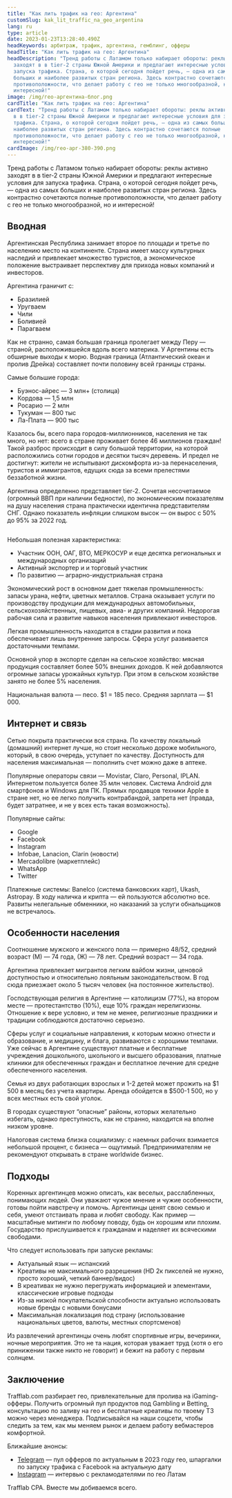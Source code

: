 ```yaml
---
title: "Как лить трафик на гео: Аргентина"
customSlug: kak_lit_traffic_na_geo_argentina
lang: ru
type: article
date: 2023-01-23T13:28:40.490Z
headKeywords: арбитраж, трафик, аргентина, гемблинг, офферы
headTitle: "Как лить трафик на гео: Аргентина"
headDescription: "Тренд работы с Латамом только набирает обороты: реклы активно
  заходят в в tier-2 страны Южной Америки и предлагают интересные условия для
  запуска трафика. Страна, о которой сегодня пойдет речь, — одна из самых
  больших и наиболее развитых стран региона. Здесь контрастно сочетаются полные
  противоположности, что делает работу с гео не только многообразной, но и
  интересной!"
image: /img/гео-аргентина-блог.png
cardTitle: "Как лить трафик на гео: Аргентина"
cardText: "Тренд работы с Латамом только набирает обороты: реклы активно заходят
  в в tier-2 страны Южной Америки и предлагают интересные условия для запуска
  трафика. Страна, о которой сегодня пойдет речь, — одна из самых больших и
  наиболее развитых стран региона. Здесь контрастно сочетаются полные
  противоположности, что делает работу с гео не только многообразной, но и
  интересной!"
cardImage: /img/гео-арг-380-390.png
---
```

Тренд работы с Латамом только набирает обороты: реклы активно заходят в в tier-2 страны Южной Америки и предлагают интересные условия для запуска трафика. Страна, о которой сегодня пойдет речь, — одна из самых больших и наиболее развитых стран региона. Здесь контрастно сочетаются полные противоположности, что делает работу с гео не только многообразной, но и интересной!

## Вводная

Аргентинская Республика занимает второе по площади и третье по населению место на континенте. Страна имеет массу культурных наследий и привлекает множество туристов, а экономическое положение выстраивает перспективу для прихода новых компаний и инвесторов.

Аргентина граничит с:

* Бразилией
* Уругваем
* Чили
* Боливией
* Парагваем

Как не странно, самая большая граница пролегает между Перу — страной, расположившейся вдоль всего материка. У Аргентины есть обширные выходы к морю. Водная граница (Атлантический океан и пролив Дрейка) составляет почти половину всей границы страны.

Самые большие города:

* Буэнос-айрес — 3 млн+ (столица)
* Кордова — 1,5 млн
* Росарио — 2 млн
* Тукуман — 800 тыс
* Ла-Плата — 900 тыс

Казалось бы, всего пара городов-миллионников, населения не так много, но нет: всего в стране проживает более 46 миллионов граждан! Такой разброс происходит в силу большой территории, на которой расположились сотни городов и десятки тысяч деревень. И предел не достигнут: жители не испытывают дискомфорта из-за перенаселения, туристов и иммигрантов, едущих сюда за всеми прелестями беззаботной жизни.

Аргентина определенно представляет tier-2. Сочетая несочетаемое (огромный ВВП при наличии бедности), по экономическим показателям на душу населения страна практически идентична представителям СНГ. Однако показатель инфляции слишком высок — он вырос с 50% до 95% за 2022 год.

![]()

Небольшая полезная характеристика:

* Участник ООН, ОАГ, ВТО, МЕРКОСУР и еще десятка региональных и международных организаций
* Активный экспортер и и торговый участник
* По развитию — аграрно-индустриальная страна

Экономический рост в основном дает тяжелая промышленность: запасы урана, нефти, цветных металлов. Страна оказывает услуги по производству продукции для международных автомобильных, сельскохозяйственных, пищевых, авиа- и других компаний. Недорогая рабочая сила и развитие навыков населения привлекают инвесторов.

Легкая промышленность находится в стадии развития и пока обеспечивает лишь внутренние запросы. Сфера услуг развивается достаточными темпами.

Основной упор в экспорте сделан на сельское хозяйство: мясная продукция составляет более 50% внешних доходов. К ней добавляются огромные запасы урожайных культур. При этом в сельском хозяйстве занято не более 5% населения.

Национальная валюта — песо. $1 = 185 песо. Средняя зарплата — $1 000.

## Интернет и связь

Сетью покрыта практически вся страна. По качеству локальный (домашний) интернет лучше, но стоит несколько дороже мобильного, который, в свою очередь, уступает по качеству. Доступность для населения максимальная — пополнить счет можно даже в аптеке.

Популярные операторы связи — Movistar, Claro, Personal, IPLAN. Интернетом пользуется более 35 млн человек. Система Android для смартфонов и Windows для ПК. Прямых продавцов техники Apple в стране нет, но ее легко получить контрабандой, запрета нет (правда, будет затратнее, и не у всех есть такая возможность).

Популярные сайты:

* Google
* Facebook
* Instagram
* Infobae, Lanacion, Clarin (новости)
* Mercadolibre (маркетплейс)
* WhatsApp
* Twitter

Платежные системы: Banelco (система банковских карт), Ukash, Astropay. В ходу наличка и крипта — ей пользуются абсолютно все. Развиты нелегальные обменники, но наказаний за услуги обнальщиков не встречалось.

## Особенности населения

Соотношение мужского и женского пола — примерно 48/52, средний возраст (М) — 74 года, (Ж) — 78 лет. Средний возраст — 34 года. 

Аргентина привлекает мигрантов легким вайбом жизни, ценовой доступностью и относительно лояльным законодательством. В год сюда приезжает около 5 тысяч человек (на постоянное жительство).

Господствующая религия в Аргентине — католицизм (77%), на втором месте — протестантство (10%), еще 10% граждан нерелигизоны. Отношение к вере условно, и тем не менее, религиозные праздники и традиции соблюдаются достаточно серьезно.

Сферы услуг и социальные направления, к которым можно отнести и образование, и медицину, и блага, развиваются с хорошими темпами. Уже сейчас в Аргентине существуют платные и бесплатные учреждения дошкольного, школьного и высшего образования, платные клиники для обеспеченных граждан и бесплатное лечение для средне обеспеченного населения. 

Семья из двух работающих взрослых и 1-2 детей может прожить на $1 500 в месяц без учета квартиры. Аренда обойдется в $500-1 500, но у всех местных есть свой уголок.

В городах существуют “опасные” районы, которых желательно избегать, однако преступность, как не странно, находится на вполне низком уровне. 

Налоговая система близка социализму: с наемных рабочих взимается небольшой процент, с бизнеса — ощутимый. Предпринимателям не рекомендуют открывать в стране worldwide бизнес.

## Подходы

Коренных аргентинцев можно описать, как веселых, расслабленных, понимающих людей. Они уважают чужое мнение и чужие особенности, готовы пойти навстречу и помочь. Аргентинцы ценят свою семью и себя, умеют отстаивать права и любят свободу. Как пример — масштабные митинги по любому поводу, будь он хорошим или плохим. Государство прислушивается к гражданам и наделяет их всяческими свободами.

Что следует использовать при запуске рекламы:

* Актуальный язык — испанский
* Креативы не максимального разрешения (HD 2к пикселей не нужно, просто хороший, четкий баннер/видос)
* В креативах не нужно перегружать информацией и элементами, классические игровые подходы
* Из-за низкой покупательской способности актуально использовать новые бренды с новыми бонусами
* Максимальная локализация под страну (использование национальных цветов, валюты, местных спортсменов)

Из развлечений аргентинцы очень любят спортивные игры, вечеринки, ночные мероприятия. Это не та нация, которая уважает труд (хотя о его принижении также никто не говорит) и бежит на работу с первым солнцем.

## Заключение

Trafflab.com разбирает гео, привлекательные для пролива на iGaming-офферы. Получить огромный пул продуктов под Gambling и Betting, консультацию по заливу на гео и бесплатные креативы по твоему ТЗ можно через менеджера. Подписывайся на наши соцсети, чтобы следить за тем, как мы меняем рынок и делаем работу вебмастеров комфортной. 

Ближайшие анонсы:

* [Telegram](https://bit.ly/3j7zpmK) — пул офферов по актуальным в 2023 году гео, шпаргалки по запуску трафика с Facebook на актуальную дату
* [Instagram](http://bit.ly/3ZZtX6K) — интервью с рекламодателями по гео Латам

Trafflab CPA. Вместе мы добиваемся всего.